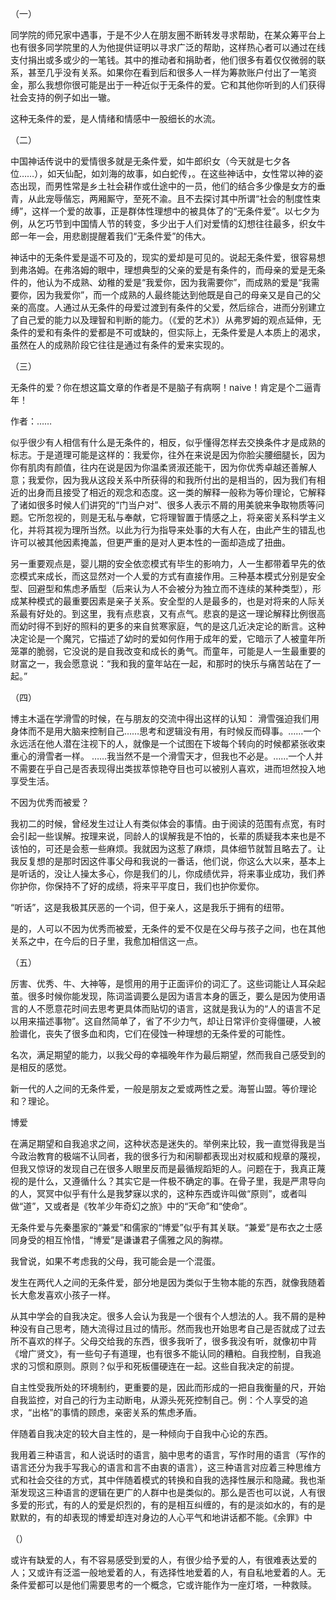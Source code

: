 （一）

同学院的师兄家中遇事，于是不少人在朋友圈不断转发寻求帮助，在某众筹平台上也有很多同学院里的人为他提供证明以寻求广泛的帮助，这样热心者可以通过在线支付捐出或多或少的一笔钱。其中的推动者和捐助者，他们很多有着仅仅微弱的联系，甚至几乎没有关系。如果你在看到后和很多人一样为筹款账户付出了一笔资金，那么我想你很可能是出于一种近似于无条件的爱。它和其他你听到的人们获得社会支持的例子如出一辙。

这种无条件的爱，是人情绪和情感中一股细长的水流。

（二）

中国神话传说中的爱情很多就是无条件爱，如牛郎织女（今天就是七夕各位……），如天仙配，如刘海的故事，如白蛇传，。在这些神话中，女性常以神的姿态出现，而男性常是乡土社会耕作或仕途中的一员，他们的结合多少像是女方的垂青，从此宠辱偕忘，两厢厮守，至死不渝。且不去探讨其中所谓“社会的制度性束缚”，这样一个爱的故事，正是群体性理想中的被具体了的“无条件爱”。以七夕为例，从乞巧节到中国情人节的转变，多少出于人们对爱情的幻想往往最多，织女牛郎一年一会，用悲剧提醒着我们“无条件爱”的伟大。

神话中的无条件爱是遥不可及的，现实的爱却是可见的。说起无条件爱，很容易想到弗洛姆。在弗洛姆的眼中，理想典型的父亲的爱是有条件的，而母亲的爱是无条件的，他认为不成熟、幼稚的爱是“我爱你，因为我需要你”，而成熟的爱是“我需要你，因为我爱你”，而一个成熟的人最终能达到他既是自己的母亲又是自己的父亲的高度。人通过从无条件的母爱过渡到有条件的父爱，然后综合，进而分别建立了自己爱的能力以及理智和判断的能力。（《爱的艺术》）从弗罗姆的观点延伸，无条件的爱和有条件的爱都是不可或缺的，但实际上，无条件爱是人本质上的渴求，虽然在人的成熟阶段它往往是通过有条件的爱来实现的。

（三）

无条件的爱？你在想这篇文章的作者是不是脑子有病啊！naive！肯定是个二逼青年！

作者：……

似乎很少有人相信有什么是无条件的，相反，似乎懂得怎样去交换条件才是成熟的标志。于是道理可能是这样的：我爱你，往外在来说是因为你脸尖腰细腿长，因为你有肌肉有颜值，往内在说是因为你温柔贤淑还能干，因为你优秀卓越还善解人意；我爱你，因为我从这段关系中所获得的和我所付出的是相当的，因为我们有相近的出身而且接受了相近的观念和态度。这一类的解释一般称为等价理论，它解释了诸如很多时候人们讲究的“门当户对”、很多人表示不屑的用美貌来争取物质等问题。它所忽视的，则是无私与奉献，它将理智置于情感之上，将亲密关系科学主义化，并将其视为理所当然。以此为行为指导来处事的大有人在，由此产生的错乱也许可以被其他因素掩盖，但更严重的是对人更本性的一面却造成了扭曲。

另一重要观点是，婴儿期的安全依恋模式有毕生的影响力，人一生都带着早先的依恋模式来成长，而这显然对一个人爱的方式有直接作用。三种基本模式分别是安全型、回避型和焦虑矛盾型（后来认为人不会被分为独立而不连续的某种类型），形成某种模式的最重要因素是亲子关系。安全型的人是最多的，也是对将来的人际关系最有好处的。到这里，我有点悲哀，又有点气。悲哀的是这一理论解释比例很高而幼时得不到好的照料的更多的来自贫寒家庭，气的是这几近决定论的断言。这种决定论是一个魔咒，它描述了幼时的爱如何作用于成年的爱，它暗示了人被童年所笼罩的脆弱，它没说的是自我改变和成长的勇气。而童年，可能是人一生最重要的财富之一，我会愿意说：“我和我的童年站在一起，和那时的快乐与痛苦站在了一起。”

（四）

博主木遥在学滑雪的时候，在与朋友的交流中得出这样的认知： 滑雪强迫我们用身体而不是用大脑来控制自己……思考和逻辑没有用，有时候反而碍事。……一个永远活在他人潜在注视下的人，就像是一个试图在下坡每个转向的时候都紧张收束重心的滑雪者一样。 ……我当然不是一个滑雪天才，但我也不必是。……一个人并不需要在乎自己是否表现得出类拔萃惊艳夺目也可以被别人喜欢，进而坦然投入地享受生活。

不因为优秀而被爱？

我初二的时候，曾经发生过让人有类似体会的事情。由于阅读的范围有点宽，有时会引起一些误解。按理来说，同龄人的误解我是不怕的，长辈的质疑我本来也是不该怕的，可还是会惹一些麻烦。我就因为这惹了麻烦，具体细节就暂且略去了。让我反复想的是那时因这件事父母和我说的一番话，他们说，你这么大以来，基本上是听话的，没让人操太多心，你是我们的儿，你成绩优异，将来事业成功，我们养你护你，你保持不了好的成绩，将来平平度日，我们也护你爱你。

“听话”，这是我极其厌恶的一个词，但于亲人，这是我乐于拥有的纽带。

是的，人可以不因为优秀而被爱，无条件的爱不仅是在父母与孩子之间，也在其他关系之中，在今后的日子里，我愈加相信这一点。

（五）

厉害、优秀、牛、大神等，是惯用的用于正面评价的词汇了。这些词能让人耳朵起茧。很多时候你能发现，陈词滥调要么是因为语言本身的匮乏，要么是因为使用语言的人不愿意花时间去思考更具体而贴切的语言，这就是我认为的“人的语言不足以用来描述事物”。这自然简单了，省了不少力气，却让日常评价变得僵硬，人被脸谱化，丧失了很多血和肉，它们在侵蚀一种理想的无条件爱的可能性。

名次，满足期望的能力，以我父母的幸福晚年作为最后期望，然而我自己感受到的是相反的感觉。

新一代的人之间的无条件爱，一般是朋友之爱或两性之爱。海誓山盟。等价理论和？理论。

博爱

在满足期望和自我追求之间，这种状态是迷失的。举例来比较，我一直觉得我是当今政治教育的极端不认同者，我的很多行为和闲聊都表现出对权威和规章的蔑视，但我又惊讶的发现自己在很多人眼里反而是最循规蹈矩的人。问题在于，我真正蔑视的是什么，又遵循什么？其实它是一件极不确定的事。在骨子里，我是严肃导向的人，冥冥中似乎有什么是我梦寐以求的，这种东西或许叫做“原则”，或者叫做“道”，又或者是《牧羊少年奇幻之旅》中的“天命”和“使命”。

无条件爱与先秦墨家的“兼爱”和儒家的“博爱”似乎有其关联。“兼爱”是布衣之士感同身受的相互怜惜，“博爱”是谦谦君子儒雅之风的胸襟。

我曾说，如果不考虑我的父母，我可能会是一个混蛋。

发生在两代人之间的无条件爱，部分地是因为类似于生物本能的东西，就像我随着长大愈发喜欢小孩子一样。

从其中学会的自我决定。很多人会认为我是一个很有个人想法的人。我不屑的是种种没有自己思考，随大流得过且过的情形。然而我也开始思考自己是否就成了过去所不喜欢的样子。父母交给我的东西，很多我听了，很多我没有听，就像初中背《增广贤文》，有一些句子有道理，也有很多不能认同的糟粕。自我控制，自我追求的习惯和原则。原则？似乎和死板僵硬连在一起。这些自我决定的前提。

自主性受我所处的环境制约，更重要的是，因此而形成的一把自我衡量的尺，开始自我监控，对自己的行为主动断电，从源头死死控制自己。例：个人享受的追求，“出格”的事情的顾虑，亲密关系的焦虑矛盾。

伴随着自我决定的较大自主性的，是一种倾向于自我中心论的东西。

我用着三种语言，和人说话时的语言，脑中思考的语言，写作时用的语言（写作的语言还分为我手写我心的语言和言不由衷的语言），这三种语言对应着三种思维方式和社会交往的方式，其中伴随着模式的转换和自我的选择性展示和隐藏。我也渐渐发现这三种语言的逻辑在更广的人群中也是类似的。那么是否也可以说，人有很多爱的形式，有的人的爱是炽烈的，有的是相互纠缠的，有的是淡如水的，有的是默默的，有的却表现的博爱却连对身边的人心平气和地讲话都不能。《余罪》中

（）

或许有缺爱的人，有不容易感受到爱的人，有很少给予爱的人，有很难表达爱的人；又或许有泛滥一般地爱着的人，有选择性地爱着的人，有自私地爱着的人。无条件爱都可以是他们需要思考的一个概念，它或许能作为一座灯塔，一种救赎。

